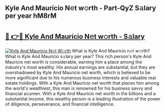 ## Kyle And Mauricio N𝚎t w𝚘rth - Part-QyZ S𝚊lary per year hM8rM

# <h2><a href="http://gc3r4b.nevu.top/?p=Kyle+And+Mauricio">🔗 👉🔴 Kyle And Mauricio N𝚎t w𝚘rth - S𝚊lary</a></h2>

[![Kyle And Mauricio N𝚎t W𝚘rth](https://i.imgur.com/Oavwk0R.jpeg)](http://gc3r4b.nevu.top/?p=Kyle+And+Mauricio)
What is Kyle And Mauricio n𝚎t w𝚘rth? What is Kyle And Mauricio s𝚊lary per year?
This rich person's Kyle And Mauricio net worth is considerable, earning him a place among the industry's most wealthy. His annual earnings are substantial, but they are overshadowed by Kyle And Mauricio net worth, which is believed to be more significant due to his numerous business interests and valuable real estate holdings. With a Kyle And Mauricio net worth that places him among the world's wealthiest, this man is renowned for his business savvy and financial acumen. With a Kyle And Mauricio net worth in the billions and a substantial income, this wealthy person is a leading illustration of the power of diligence, perseverance, and financial intelligence.
